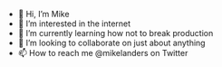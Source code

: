 - 👋 Hi, I’m Mike
- 👀 I’m interested in the internet
- 🌱 I’m currently learning how not to break production
- 💞️ I’m looking to collaborate on just about anything
- 📫 How to reach me @mikelanders on Twitter

<!---
mlanders/mlanders is a ✨ special ✨ repository because its `README.md` (this file) appears on your GitHub profile.
You can click the Preview link to take a look at your changes.
--->
